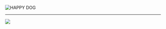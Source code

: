 
![HAPPY DOG](https://i.imgur.com/7aWpK2q.jpg)

---

[![](https://visitcount.itsvg.in/api?id=maccag69&label=Profile%20Views&color=8&icon=3&pretty=false)](https://visitcount.itsvg.in)
